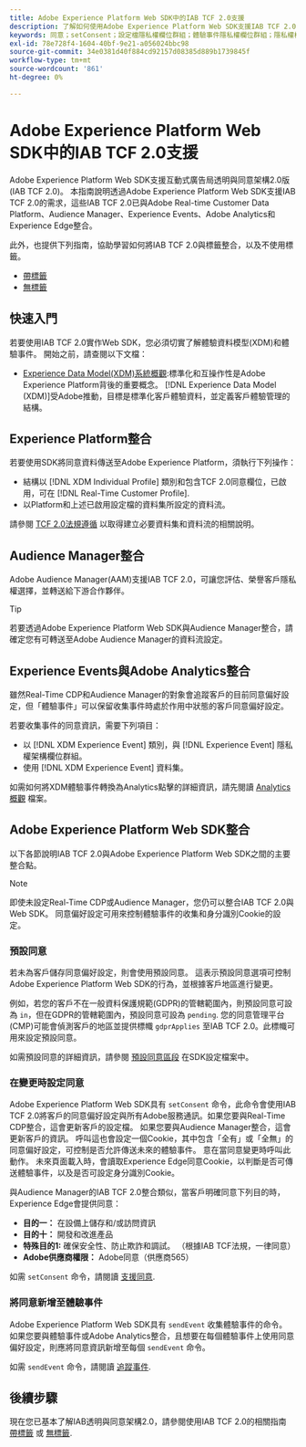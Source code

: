 ```yaml
---
title: Adobe Experience Platform Web SDK中的IAB TCF 2.0支援
description: 了解如何使用Adobe Experience Platform Web SDK支援IAB TCF 2.0同意偏好設定
keywords: 同意；setConsent；設定檔隱私權欄位群組；體驗事件隱私權欄位群組；隱私權欄位群組；IAB TCF 2.0;Real-Time CDP;
exl-id: 78e728f4-1604-40bf-9e21-a056024bbc98
source-git-commit: 34e0381d40f884cd92157d08385d889b1739845f
workflow-type: tm+mt
source-wordcount: '861'
ht-degree: 0%

---
```


# Adobe Experience Platform Web SDK中的IAB TCF 2.0支援

Adobe Experience Platform Web SDK支援互動式廣告局透明與同意架構2.0版(IAB TCF 2.0)。 本指南說明透過Adobe Experience Platform Web SDK支援IAB TCF 2.0的需求，這些IAB TCF 2.0已與Adobe Real-time Customer Data Platform、Audience Manager、Experience Events、Adobe Analytics和Experience Edge整合。

此外，也提供下列指南，協助學習如何將IAB TCF 2.0與標籤整合，以及不使用標籤。

- [帶標籤](./with-launch.md)
- [無標籤](./without-launch.md)

## 快速入門

若要使用IAB TCF 2.0實作Web SDK，您必須切實了解體驗資料模型(XDM)和體驗事件。 開始之前，請查閱以下文檔：

- [Experience Data Model(XDM)系統概觀](../../../xdm/home.md):標準化和互操作性是Adobe Experience Platform背後的重要概念。 [!DNL Experience Data Model (XDM)]受Adobe推動，目標是標準化客戶體驗資料，並定義客戶體驗管理的結構。

## Experience Platform整合

若要使用SDK將同意資料傳送至Adobe Experience Platform，須執行下列操作：

- 結構以 [!DNL XDM Individual Profile] 類別和包含TCF 2.0同意欄位，已啟用，可在 [!DNL Real-Time Customer Profile].
- 以Platform和上述已啟用設定檔的資料集所設定的資料流。

請參閱 [TCF 2.0法規遵循](../../../landing/governance-privacy-security/consent/iab/overview.md) 以取得建立必要資料集和資料流的相關說明。

## Audience Manager整合

Adobe Audience Manager(AAM)支援IAB TCF 2.0，可讓您評估、榮譽客戶隱私權選擇，並轉送給下游合作夥伴。 <!--For more information, read the documentation on [Sending Data to Audience Manager](../audience-manager/audience-manager-overview.md).-->

>[!TIP]
>
>若要透過Adobe Experience Platform Web SDK與Audience Manager整合，請確定您有可轉送至Adobe Audience Manager的資料流設定。

## Experience Events與Adobe Analytics整合

雖然Real-Time CDP和Audience Manager的對象會追蹤客戶的目前同意偏好設定，但「體驗事件」可以保留收集事件時處於作用中狀態的客戶同意偏好設定。

若要收集事件的同意資訊，需要下列項目：

- 以 [!DNL XDM Experience Event] 類別，與 [!DNL Experience Event] 隱私權架構欄位群組。
- 使用 [!DNL XDM Experience Event] 資料集。

如需如何將XDM體驗事件轉換為Analytics點擊的詳細資訊，請先閱讀 [Analytics概觀](../../data-collection/adobe-analytics/analytics-overview.md) 檔案。

## Adobe Experience Platform Web SDK整合

以下各節說明IAB TCF 2.0與Adobe Experience Platform Web SDK之間的主要整合點。

>[!NOTE]
>
>即使未設定Real-Time CDP或Audience Manager，您仍可以整合IAB TCF 2.0與Web SDK。 同意偏好設定可用來控制體驗事件的收集和身分識別Cookie的設定。

### 預設同意

若未為客戶儲存同意偏好設定，則會使用預設同意。 這表示預設同意選項可控制Adobe Experience Platform Web SDK的行為，並根據客戶地區進行變更。

例如，若您的客戶不在一般資料保護規範(GDPR)的管轄範圍內，則預設同意可設為 `in`，但在GDPR的管轄範圍內，預設同意可設為 `pending`. 您的同意管理平台(CMP)可能會偵測客戶的地區並提供標幟 `gdprApplies` 至IAB TCF 2.0。此標幟可用來設定預設同意。

如需預設同意的詳細資訊，請參閱 [預設同意區段](../../fundamentals/configuring-the-sdk.md#default-consent) 在SDK設定檔案中。

### 在變更時設定同意

Adobe Experience Platform Web SDK具有 `setConsent` 命令，此命令會使用IAB TCF 2.0將客戶的同意偏好設定與所有Adobe服務通訊。如果您要與Real-Time CDP整合，這會更新客戶的設定檔。 如果您要與Audience Manager整合，這會更新客戶的資訊。 呼叫這也會設定一個Cookie，其中包含「全有」或「全無」的同意偏好設定，可控制是否允許傳送未來的體驗事件。 意在當同意變更時呼叫此動作。 未來頁面載入時，會讀取Experience Edge同意Cookie，以判斷是否可傳送體驗事件，以及是否可設定身分識別Cookie。

與Audience Manager的IAB TCF 2.0整合類似，當客戶明確同意下列目的時，Experience Edge會提供同意：

- **目的一：** 在設備上儲存和/或訪問資訊
- **目的十：** 開發和改進產品
- **特殊目的1:** 確保安全性、防止欺詐和調試。 （根據IAB TCF法規，一律同意）
- **Adobe供應商權限：** Adobe同意（供應商565）

如需 `setConsent` 命令，請閱讀 [支援同意](../../consent/supporting-consent.md).

### 將同意新增至體驗事件

Adobe Experience Platform Web SDK具有 `sendEvent` 收集體驗事件的命令。 如果您要與體驗事件或Adobe Analytics整合，且想要在每個體驗事件上使用同意偏好設定，則應將同意資訊新增至每個 `sendEvent` 命令。

如需 `sendEvent` 命令，請閱讀 [追蹤事件](../../fundamentals/tracking-events.md).

## 後續步驟

現在您已基本了解IAB透明與同意架構2.0，請參閱使用IAB TCF 2.0的相關指南 [帶標籤](./with-launch.md) 或 [無標籤](./without-launch.md).
